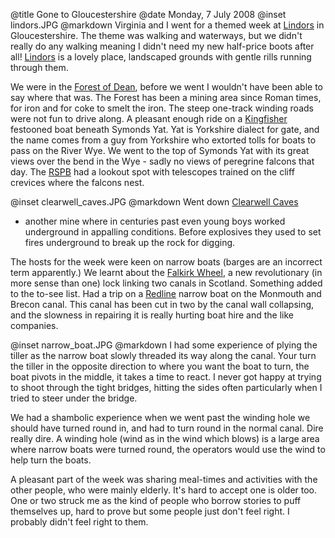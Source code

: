 @title		Gone to Gloucestershire
@date		Monday, 7 July 2008
@inset		lindors.JPG
@markdown
Virginia and I went for a themed week at
[Lindors](https://www.christianguild.co.uk/lindors/index.php)
in Gloucestershire. The theme was walking and waterways, but we didn't really do any walking meaning I didn't need my new half-price boots after all! [Lindors](https://www.christianguild.co.uk/lindors/index.php) is a lovely place, landscaped grounds with gentle rills running through them.

We were in the
[Forest of Dean](http://www.deanheritagecentre.com/),
before we went I wouldn't have been able to say where that was. The Forest has been a mining area since Roman times, for iron and for coke to smelt the iron. The steep one-track winding roads were not fun to drive along. A pleasant enough ride on a
[Kingfisher](http://www.wyenot.com/kingfisher01.htm)
festooned boat beneath Symonds Yat. Yat is Yorkshire dialect for gate, and the name comes from a guy from Yorkshire who extorted tolls for boats to pass on the River Wye. We went to the top of Symonds Yat with its great views over the bend in the Wye - sadly no views of peregrine falcons that day. The
[RSPB](https://www.rspb.org.uk/) had a lookout spot with telescopes trained on the cliff crevices where the falcons nest.

@inset		clearwell_caves.JPG
@markdown
Went down [Clearwell Caves](https://www.clearwellcaves.com/)
- another mine where in centuries past even young boys worked underground in appalling conditions. Before explosives they used to set fires underground to break up the rock for digging.

The hosts for the week were keen on narrow boats (barges are an incorrect term apparently.) We learnt about the
[Falkirk Wheel](https://www.scottishcanals.co.uk/falkirk-wheel/),
a new revolutionary (in more sense than one) lock linking two canals in Scotland. Something added to the to-see list. Had a trip on a
[Redline](http://www.redlineboats.co.uk/) narrow boat on the Monmouth and Brecon canal. This canal has been cut in two by the canal wall collapsing, and the slowness in repairing it is really hurting boat hire and the like companies.

@inset		narrow_boat.JPG
@markdown
I had some experience of plying the tiller as the narrow boat slowly threaded its way along the canal. Your turn the tiller in the opposite direction to where you want the boat to turn, the boat pivots in the middle, it takes a time to react. I never got happy at trying to shoot through the tight bridges, hitting the sides often particularly when I tried to steer under the bridge.

We had a shambolic experience when we went past the winding hole we should have turned round in, and had to turn round in the normal canal. Dire really dire. A winding hole (wind as in the wind which blows) is a large area where narrow boats were turned round, the operators would use the wind to help turn the boats.

A pleasant part of the week was sharing meal-times and activities with the other people, who were mainly elderly. It's hard to accept one is older too. One or two struck me as the kind of people who borrow stories to puff themselves up, hard to prove but some people just don't feel right. I probably didn't feel right to them.
